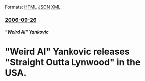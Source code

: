 
Formats: [HTML](/news/2006/09/26/weird-al-yankovic-releases-straight-outta-lynwood-in-the-usa.html)  [JSON](/news/2006/09/26/weird-al-yankovic-releases-straight-outta-lynwood-in-the-usa.json)  [XML](/news/2006/09/26/weird-al-yankovic-releases-straight-outta-lynwood-in-the-usa.xml)  

### [2006-09-26](/news/2006/09/26/index.md)

##### "Weird Al" Yankovic
#  "Weird Al" Yankovic releases "Straight Outta Lynwood" in the USA.




